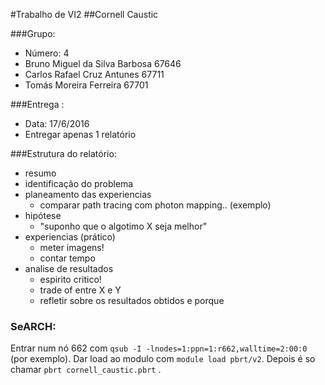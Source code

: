 #Trabalho de VI2
##Cornell Caustic

###Grupo:
* Número: 4
* Bruno Miguel da Silva Barbosa   67646
* Carlos Rafael Cruz Antunes      67711
* Tomás Moreira Ferreira          67701


###Entrega :
* Data: 17/6/2016
* Entregar apenas 1 relatório


###Estrutura do relatório:

- resumo
- identificação do problema
- planeamento das experiencias
  - comparar path tracing com photon mapping.. (exemplo)
- hipótese
  - "suponho que o algotimo X seja melhor"
- experiencias (prático)
  - meter imagens!
  - contar tempo
- analise de resultados
  - espirito critico!
  - trade of entre X e Y
  - refletir sobre os resultados obtidos e porque

### SeARCH:

Entrar num nó 662 com  `qsub -I -lnodes=1:ppn=1:r662,walltime=2:00:0` (por exemplo). Dar load ao modulo com `module load pbrt/v2`. Depois é so chamar `pbrt cornell_caustic.pbrt` .
